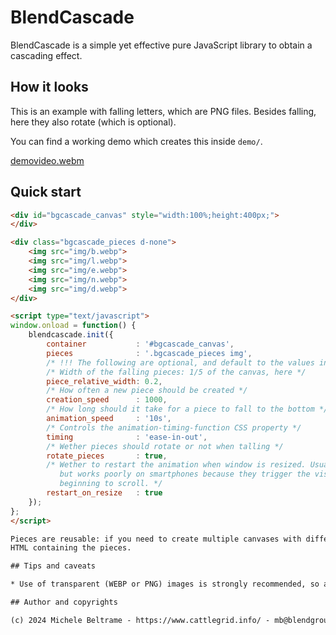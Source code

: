 # BlendCascade

BlendCascade is a simple yet effective pure JavaScript library to obtain a cascading effect.

## How it looks

This is an example with falling letters, which are PNG files. Besides falling, here they also rotate (which is optional).

You can find a working demo which creates this inside `demo/`.

[demovideo.webm](https://github.com/mc7244/BlendCascade/assets/86221/feec74e4-8a59-46ba-9657-78690a79164b)

## Quick start

```html
<div id="bgcascade_canvas" style="width:100%;height:400px;">
</div>

<div class="bgcascade_pieces d-none">
    <img src="img/b.webp">
    <img src="img/l.webp">
    <img src="img/e.webp">
    <img src="img/n.webp">
    <img src="img/d.webp">
</div>

<script type="text/javascript">
window.onload = function() {
    blendcascade.init({
        container           : '#bgcascade_canvas',
        pieces              : '.bgcascade_pieces img',
        /* !!! The following are optional, and default to the values indicated here !!! */
        /* Width of the falling pieces: 1/5 of the canvas, here */
        piece_relative_width: 0.2,
        /* How often a new piece should be created */
        creation_speed      : 1000,
        /* How long should it take for a piece to fall to the bottom */
        animation_speed     : '10s',
        /* Controls the animation-timing-function CSS property */
        timing              : 'ease-in-out',
        /* Wether pieces should rotate or not when talling */
        rotate_pieces       : true,
        /* Wether to restart the animation when window is resized. Usually is should be done,
           but works poorly on smartphones because they trigger the visibilitychange event also when
           beginning to scroll. */
        restart_on_resize   : true
    });
};
</script>

Pieces are reusable: if you need to create multiple canvases with different parameters, you can just reuse the same
HTML containing the pieces.

## Tips and caveats

* Use of transparent (WEBP or PNG) images is strongly recommended, so any collision will look good.

## Author and copyrights

(c) 2024 Michele Beltrame - https://www.cattlegrid.info/ - mb@blendgroup.it
